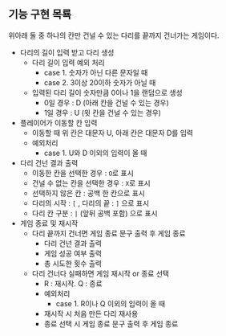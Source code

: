 ## 기능 구현 목룍

위아래 둘 중 하나의 칸만 건널 수 있는 다리를 끝까지 건너가는 게임이다.

- 다리의 길이 입력 받고 다리 생성
    - 다리 길이 입력 예외 처리
        - case 1. 숫자가 아닌 다른 문자일 때
        - case 2. 3이상 20이하 숫자가 아닐 때
    - 입력된 다리 길이 숫자만큼 0이나 1을 랜덤으로 생성
        - 0일 경우 : D (아래 칸을 건널 수 있는 경우)
        - 1일 경우 : U (윗 칸을 건널 수 있는 경우)
- 플레이어가 이동할 칸 입력
    - 이동할 때 위 칸은 대문자 U, 아래 칸은 대문자 D를 입력
    - 예외처리
        - case 1. U와 D 이외의 입력이 올 때
- 다리 건넌 결과 출력
    - 이동한 칸을 선택한 경우 :  `O`로 표시
    - 건널 수 없는 칸을 선택한 경우 :  `X`로 표시
    - 선택하지 않은 칸 : 공백 한 칸으로 표시
    - 다리의 시작 : `[` , 다리의 끝 :  `]` 으로 표시
    - 다리 칸 구분 : `|` (앞뒤 공백 포함) 으로 표시
- 게임 종료 및 재시작
    - 다리 끝까지 건너면 게임 종료 문구 출력 후 게임 종료
        - 다리 건넌 결과 출력
        - 게임 성공 여부 출력
        - 총 시도한 횟수 출력
    - 다리 건너다 실패하면 게임 재시작 or 종료 선택
        - R : 재시작. Q : 종료
        - 예외처리
            - case 1. R이나 Q 이외의 입력이 올 때
        - 재시작 시 처음 만든 다리 재사용
        - 종료 선택 시 게임 종료 문구 출력 후 게임 종료